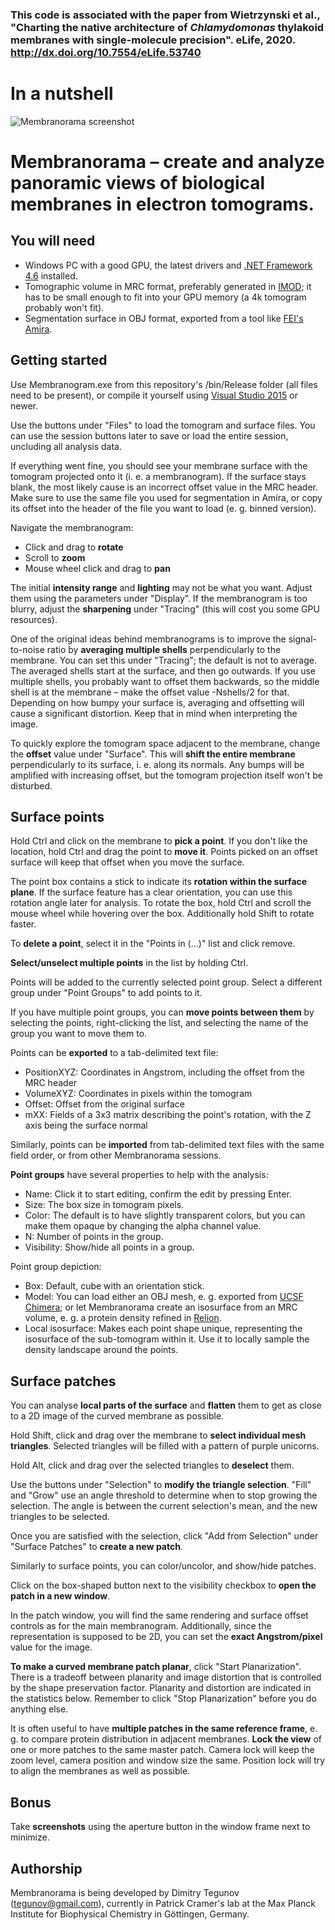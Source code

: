 ### This code is associated with the paper from Wietrzynski et al., "Charting the native architecture of <i>Chlamydomonas</i> thylakoid membranes with single-molecule precision". eLife, 2020. http://dx.doi.org/10.7554/eLife.53740

# In a nutshell
![Membranorama screenshot](https://github.com/dtegunov/membranorama/raw/master/membranorama.png)


# Membranorama – create and analyze panoramic views of biological membranes in electron tomograms.


## You will need
- Windows PC with a good GPU, the latest drivers and [.NET Framework 4.6](https://www.microsoft.com/en-us/download/details.aspx?id=48130) installed.
- Tomographic volume in MRC format, preferably generated in [IMOD](http://bio3d.colorado.edu/imod/); it has to be small enough to fit into your GPU memory (a 4k tomogram probably won't fit).
- Segmentation surface in OBJ format, exported from a tool like [FEI's Amira](https://www.fei.com/software/amira-3d-for-life-sciences/).


## Getting started

Use Membranogram.exe from this repository's /bin/Release folder (all files need to be present), or compile it yourself using [Visual Studio 2015](https://www.visualstudio.com/en-us/visual-studio-homepage-vs.aspx) or newer.

Use the buttons under "Files" to load the tomogram and surface files. You can use the session buttons later to save or load the entire session, uncluding all analysis data.

If everything went fine, you should see your membrane surface with the tomogram projected onto it (i. e. a membranogram). If the surface stays blank, the most likely cause is an incorrect offset value in the MRC header. Make sure to use the same file you used for segmentation in Amira, or copy its offset into the header of the file you want to load (e. g. binned version).

Navigate the membranogram:
- Click and drag to **rotate**
- Scroll to **zoom**
- Mouse wheel click and drag to **pan**

The initial **intensity range** and **lighting** may not be what you want. Adjust them using the parameters under "Display". If the membranogram is too blurry, adjust the **sharpening** under "Tracing" (this will cost you some GPU resources).

One of the original ideas behind membranograms is to improve the signal-to-noise ratio by **averaging multiple shells** perpendicularly to the membrane. You can set this under "Tracing"; the default is not to average. The averaged shells start at the surface, and then go outwards. If you use multiple shells, you probably want to offset them backwards, so the middle shell is at the membrane – make the offset value -Nshells/2 for that. Depending on how bumpy your surface is, averaging and offsetting will cause a significant distortion. Keep that in mind when interpreting the image.

To quickly explore the tomogram space adjacent to the membrane, change the **offset** value under "Surface". This will **shift the entire membrane** perpendicularly to its surface, i. e. along its normals. Any bumps will be amplified with increasing offset, but the tomogram projection itself won't be disturbed.



## Surface points

Hold Ctrl and click on the membrane to **pick a point**. If you don't like the location, hold Ctrl and drag the point to **move it**. Points picked on an offset surface will keep that offset when you move the surface.

The point box contains a stick to indicate its **rotation within the surface plane**. If the surface feature has a clear orientation, you can use this rotation angle later for analysis. To rotate the box, hold Ctrl and scroll the mouse wheel while hovering over the box. Additionally hold Shift to rotate faster.

To **delete a point**, select it in the "Points in (...)" list and click remove.

**Select/unselect multiple points** in the list by holding Ctrl.

Points will be added to the currently selected point group. Select a different group under "Point Groups" to add points to it.

If you have multiple point groups, you can **move points between them** by selecting the points, right-clicking the list, and selecting the name of the group you want to move them to.

Points can be **exported** to a tab-delimited text file:
- PositionXYZ: Coordinates in Angstrom, including the offset from the MRC header
- VolumeXYZ: Coordinates in pixels within the tomogram
- Offset: Offset from the original surface
- mXX: Fields of a 3x3 matrix describing the point's rotation, with the Z axis being the surface normal

Similarly, points can be **imported** from tab-delimited text files with the same field order, or from other Membranorama sessions.

**Point groups** have several properties to help with the analysis:
- Name: Click it to start editing, confirm the edit by pressing Enter.
- Size: The box size in tomogram pixels.
- Color: The default is to have slightly transparent colors, but you can make them opaque by changing the alpha channel value.
- N: Number of points in the group.
- Visibility: Show/hide all points in a group.

Point group depiction:
- Box: Default, cube with an orientation stick.
- Model: You can load either an OBJ mesh, e. g. exported from [UCSF Chimera](https://www.cgl.ucsf.edu/chimera/); or let Membranorama create an isosurface from an MRC volume, e. g. a protein density refined in [Relion](http://www2.mrc-lmb.cam.ac.uk/relion/index.php/Main_Page).
- Local isosurface: Makes each point shape unique, representing the isosurface of the sub-tomogram within it. Use it to locally sample the density landscape around the points.



## Surface patches

You can analyse **local parts of the surface** and **flatten** them to get as close to a 2D image of the curved membrane as possible.

Hold Shift, click and drag over the membrane to **select individual mesh triangles**. Selected triangles will be filled with a pattern of purple unicorns.

Hold Alt, click and drag over the selected triangles to **deselect** them.

Use the buttons under "Selection" to **modify the triangle selection**. "Fill" and "Grow" use an angle threshold to determine when to stop growing the selection. The angle is between the current selection's mean, and the new triangles to be selected.

Once you are satisfied with the selection, click "Add from Selection" under "Surface Patches" to **create a new patch**.

Similarly to surface points, you can color/uncolor, and show/hide patches.

Click on the box-shaped button next to the visibility checkbox to **open the patch in a new window**.

In the patch window, you will find the same rendering and surface offset controls as for the main membranogram. Additionally, since the representation is supposed to be 2D, you can set the **exact Angstrom/pixel** value for the image.

**To make a curved membrane patch planar**, click "Start Planarization". There is a tradeoff between planarity and image distortion that is controlled by the shape preservation factor. Planarity and distortion are indicated in the statistics below. Remember to click "Stop Planarization" before you do anything else.

It is often useful to have **multiple patches in the same reference frame**, e. g. to compare protein distribution in adjacent membranes. **Lock the view** of one or more patches to the same master patch. Camera lock will keep the zoom level, camera position and window size the same. Position lock will try to align the membranes as well as possible.



## Bonus

Take **screenshots** using the aperture button in the window frame next to minimize.



## Authorship

Membranorama is being developed by Dimitry Tegunov ([tegunov@gmail.com](mailto:tegunov@gmail.com)), currently in Patrick Cramer's lab at the Max Planck Institute for Biophysical Chemistry in Göttingen, Germany.
